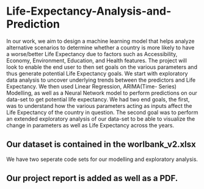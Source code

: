 # Life-Expectancy-Analysis-and-Prediction
In our work, we aim to design a machine learning
model that helps analyze alternative scenarios to determine
whether a country is more likely to have a worse/better Life
Expectancy due to factors such as Accessibility, Economy,
Environment, Education, and Health features. The project
will look to enable the end user to then set goals on
the various parameters and thus generate potential Life
Expectancy goals.
We start with exploratory data analysis to uncover
underlying trends between the predictors and Life
Expectancy. We then used Linear Regression, ARIMA(Time-
Series) Modelling, as well as a Neural Network model
to perform predictions on our data-set to get potential
life expectancy. We had two end goals, the first, was to
understand how the various parameters acting as inputs
affect the Life Expectancy of the country in question.
The second goal was to perform an extended exploratory
analysis of our data-set to be able to visualize the change
in parameters as well as Life Expectancy across the years.



## Our dataset is contained in the worlbank_v2.xlsx

We have two seperate code sets for our modelling and exploratory analysis. 

## Our project report is added as well as a PDF.

